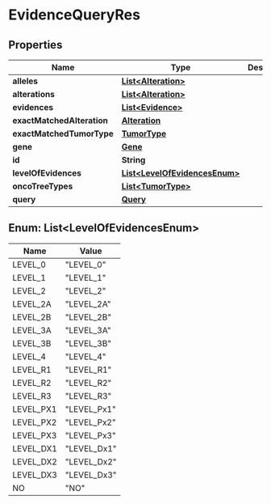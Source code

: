 
# EvidenceQueryRes

## Properties
Name | Type | Description | Notes
------------ | ------------- | ------------- | -------------
**alleles** | [**List&lt;Alteration&gt;**](Alteration.md) |  |  [optional]
**alterations** | [**List&lt;Alteration&gt;**](Alteration.md) |  |  [optional]
**evidences** | [**List&lt;Evidence&gt;**](Evidence.md) |  |  [optional]
**exactMatchedAlteration** | [**Alteration**](Alteration.md) |  |  [optional]
**exactMatchedTumorType** | [**TumorType**](TumorType.md) |  |  [optional]
**gene** | [**Gene**](Gene.md) |  |  [optional]
**id** | **String** |  |  [optional]
**levelOfEvidences** | [**List&lt;LevelOfEvidencesEnum&gt;**](#List&lt;LevelOfEvidencesEnum&gt;) |  |  [optional]
**oncoTreeTypes** | [**List&lt;TumorType&gt;**](TumorType.md) |  |  [optional]
**query** | [**Query**](Query.md) |  |  [optional]


<a name="List<LevelOfEvidencesEnum>"></a>
## Enum: List&lt;LevelOfEvidencesEnum&gt;
Name | Value
---- | -----
LEVEL_0 | &quot;LEVEL_0&quot;
LEVEL_1 | &quot;LEVEL_1&quot;
LEVEL_2 | &quot;LEVEL_2&quot;
LEVEL_2A | &quot;LEVEL_2A&quot;
LEVEL_2B | &quot;LEVEL_2B&quot;
LEVEL_3A | &quot;LEVEL_3A&quot;
LEVEL_3B | &quot;LEVEL_3B&quot;
LEVEL_4 | &quot;LEVEL_4&quot;
LEVEL_R1 | &quot;LEVEL_R1&quot;
LEVEL_R2 | &quot;LEVEL_R2&quot;
LEVEL_R3 | &quot;LEVEL_R3&quot;
LEVEL_PX1 | &quot;LEVEL_Px1&quot;
LEVEL_PX2 | &quot;LEVEL_Px2&quot;
LEVEL_PX3 | &quot;LEVEL_Px3&quot;
LEVEL_DX1 | &quot;LEVEL_Dx1&quot;
LEVEL_DX2 | &quot;LEVEL_Dx2&quot;
LEVEL_DX3 | &quot;LEVEL_Dx3&quot;
NO | &quot;NO&quot;



